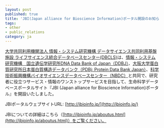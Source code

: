 ```yaml
---
layout: post
published: true
title: 'JBI(Japan alliance for Bioscience Information)ポータル開設のお知らせ'
tags:
- other
- public_relations
category: ja
---
```


[大学共同利用機関法人 情報・システム研究機構 データサイエンス共同利用基盤施設 ライフサイエンス統合データベースセンター(DBCLS)](http://dbcls.rois.ac.jp/)は、[情報・システム研究機構　国立遺伝学研究所DNA Data Bank of Japan（DDBJ）](http://www.ddbj.nig.ac.jp/index-j.html)、[大阪大学蛋白質研究所日本蛋白質構造データバンク（PDBj: Protein Data Bank Japan）](https://pdbj.org/)、[科学技術振興機構バイオサイエンスデータベースセンター（NBDC）](https://biosciencedbc.jp/)と共同で、研究者に役立つサービス・情報のワンストップサービスを目指して、生命科学データベースポータルサイト『JBI (Japan alliance for Bioscience Information)ポータル』を開設いたしました。


JBIポータルウェブサイトURL: [http://jbioinfo.jp/](http://jbioinfo.jp/)


JBIについての詳細はこちら（[http://jbioinfo.jp/aboutus.html](http://jbioinfo.jp/aboutus.html)）をご覧ください。
